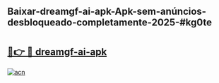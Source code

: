 ## Baixar-dreamgf-ai-apk-Apk-sem-anúncios-desbloqueado-completamente-2025-#kg0te

# <h2><a href="https://ainizakaria.my?title=dreamgf-ai-apk&ref=20M">🔗👉 🔴 dreamgf-ai-apk</a></h2>

[![acn](https://github.com/user-attachments/assets/0f9c940e-d8b0-45ae-aac7-cd30a18b3e1c)](https://ainizakaria.my?title=dreamgf-ai-apk&ref=20M)

